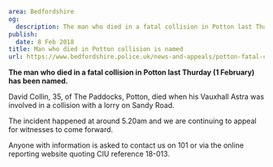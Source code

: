 ```yaml
area: Bedfordshire
og:
  description: The man who died in a fatal collision in Potton last Thurday (1 February) has been named.
publish:
  date: 8 Feb 2018
title: Man who died in Potton collision is named
url: https://www.bedfordshire.police.uk/news-and-appeals/potton-fatal-collision-feb2018
```

**The man who died in a fatal collision in Potton last Thurday (1 February) has been named.**

David Collin, 35, of The Paddocks, Potton, died when his Vauxhall Astra was involved in a collision with a lorry on Sandy Road.

The incident happened at around 5.20am and we are continuing to appeal for witnesses to come forward.

Anyone with information is asked to contact us on 101 or via the online reporting website quoting CIU reference 18-013.
